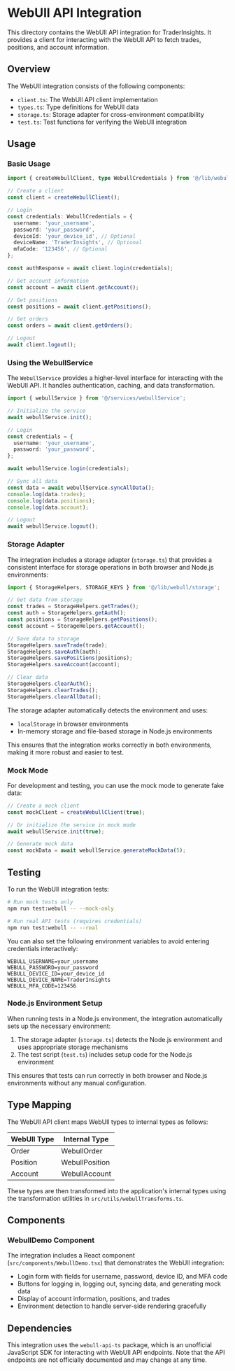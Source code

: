 # WebUll API Integration

This directory contains the WebUll API integration for TraderInsights. It provides a client for interacting with the WebUll API to fetch trades, positions, and account information.

## Overview

The WebUll integration consists of the following components:

- `client.ts`: The WebUll API client implementation
- `types.ts`: Type definitions for WebUll data
- `storage.ts`: Storage adapter for cross-environment compatibility
- `test.ts`: Test functions for verifying the WebUll integration

## Usage

### Basic Usage

```typescript
import { createWebullClient, type WebullCredentials } from '@/lib/webull/client';

// Create a client
const client = createWebullClient();

// Login
const credentials: WebullCredentials = {
  username: 'your_username',
  password: 'your_password',
  deviceId: 'your_device_id', // Optional
  deviceName: 'TraderInsights', // Optional
  mfaCode: '123456', // Optional
};

const authResponse = await client.login(credentials);

// Get account information
const account = await client.getAccount();

// Get positions
const positions = await client.getPositions();

// Get orders
const orders = await client.getOrders();

// Logout
await client.logout();
```

### Using the WebullService

The `WebullService` provides a higher-level interface for interacting with the WebUll API. It handles authentication, caching, and data transformation.

```typescript
import { webullService } from '@/services/webullService';

// Initialize the service
await webullService.init();

// Login
const credentials = {
  username: 'your_username',
  password: 'your_password',
};

await webullService.login(credentials);

// Sync all data
const data = await webullService.syncAllData();
console.log(data.trades);
console.log(data.positions);
console.log(data.account);

// Logout
await webullService.logout();
```

### Storage Adapter

The integration includes a storage adapter (`storage.ts`) that provides a consistent interface for storage operations in both browser and Node.js environments:

```typescript
import { StorageHelpers, STORAGE_KEYS } from '@/lib/webull/storage';

// Get data from storage
const trades = StorageHelpers.getTrades();
const auth = StorageHelpers.getAuth();
const positions = StorageHelpers.getPositions();
const account = StorageHelpers.getAccount();

// Save data to storage
StorageHelpers.saveTrade(trade);
StorageHelpers.saveAuth(auth);
StorageHelpers.savePositions(positions);
StorageHelpers.saveAccount(account);

// Clear data
StorageHelpers.clearAuth();
StorageHelpers.clearTrades();
StorageHelpers.clearAllData();
```

The storage adapter automatically detects the environment and uses:
- `localStorage` in browser environments
- In-memory storage and file-based storage in Node.js environments

This ensures that the integration works correctly in both environments, making it more robust and easier to test.

### Mock Mode

For development and testing, you can use the mock mode to generate fake data:

```typescript
// Create a mock client
const mockClient = createWebullClient(true);

// Or initialize the service in mock mode
await webullService.init(true);

// Generate mock data
const mockData = await webullService.generateMockData(5);
```

## Testing

To run the WebUll integration tests:

```bash
# Run mock tests only
npm run test:webull -- --mock-only

# Run real API tests (requires credentials)
npm run test:webull -- --real
```

You can also set the following environment variables to avoid entering credentials interactively:

```
WEBULL_USERNAME=your_username
WEBULL_PASSWORD=your_password
WEBULL_DEVICE_ID=your_device_id
WEBULL_DEVICE_NAME=TraderInsights
WEBULL_MFA_CODE=123456
```

### Node.js Environment Setup

When running tests in a Node.js environment, the integration automatically sets up the necessary environment:

1. The storage adapter (`storage.ts`) detects the Node.js environment and uses appropriate storage mechanisms
2. The test script (`test.ts`) includes setup code for the Node.js environment

This ensures that tests can run correctly in both browser and Node.js environments without any manual configuration.

## Type Mapping

The WebUll API client maps WebUll types to internal types as follows:

| WebUll Type | Internal Type |
|-------------|---------------|
| Order       | WebullOrder   |
| Position    | WebullPosition|
| Account     | WebullAccount |

These types are then transformed into the application's internal types using the transformation utilities in `src/utils/webullTransforms.ts`.

## Components

### WebullDemo Component

The integration includes a React component (`src/components/WebullDemo.tsx`) that demonstrates the WebUll integration:

- Login form with fields for username, password, device ID, and MFA code
- Buttons for logging in, logging out, syncing data, and generating mock data
- Display of account information, positions, and trades
- Environment detection to handle server-side rendering gracefully

## Dependencies

This integration uses the `webull-api-ts` package, which is an unofficial JavaScript SDK for interacting with WebUll API endpoints. Note that the API endpoints are not officially documented and may change at any time. 